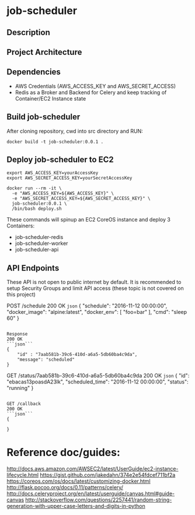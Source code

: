 # job-scheduler

## Description

## Project Architecture

## Dependencies

- AWS Credentials (AWS_ACCESS_KEY and AWS_SECRET_ACCESS)
- Redis as a Broker and Backend for Celery and keep tracking of Container/EC2 Instance state

## Build job-scheduler

After cloning repository, cwd into src directory and RUN:

    docker build -t job-scheduler:0.0.1 .

## Deploy job-scheduler to EC2

    export AWS_ACCESS_KEY=yourAccessKey
    export AWS_SECRET_ACCESS_KEY=yourSecretAccessKey

    docker run --rm -it \
      -e "AWS_ACCESS_KEY=${AWS_ACCESS_KEY}" \
      -e "AWS_SECRET_ACCESS_KEY=${AWS_SECRET_ACCESS_KEY}" \
      job-scheduler:0.0.1 \
      /bin/bash deploy.sh

These commands will spinup an EC2 CoreOS instance and deploy 3 Containers:

- job-scheduler-redis
- job-scheduler-worker
- job-scheduler-api


## API Endpoints
These API is not open to public internet by default. It is recommended to setup Security Groups and limit API access (these topic is not covered on this project)

POST /schedule
200 OK
```json```
{
    "schedule": "2016-11-12 00:00:00",
    "docker_image": "alpine:latest",
    "docker_env": [
        "foo=bar"
    ],
    "cmd": "sleep 60"
}
```

Response
200 OK
```json```
{
    "id" : "7aab581b-39c6-410d-a6a5-5db60ba4c9da",
    "message": "scheduled"
}
```

GET /status/7aab581b-39c6-410d-a6a5-5db60ba4c9da
200 OK
```json```
{
    "id": "ebacas13poasdA23lk",
    "scheduled_time": "2016-11-12 00:00:00",
    "status": "running"
}
```

GET /callback
200 OK
```json```
{

}
```

# Reference doc/guides:
http://docs.aws.amazon.com/AWSEC2/latest/UserGuide/ec2-instance-lifecycle.html
https://gist.github.com/jakedahn/374e2e54fdcef711bf2a
https://coreos.com/os/docs/latest/customizing-docker.html
http://flask.pocoo.org/docs/0.11/patterns/celery/
http://docs.celeryproject.org/en/latest/userguide/canvas.html#guide-canvas
http://stackoverflow.com/questions/2257441/random-string-generation-with-upper-case-letters-and-digits-in-python
